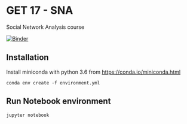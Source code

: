# GET 17 - SNA
Social Network Analysis course

[![Binder](http://mybinder.org/badge.svg)](http://mybinder.org:/repo/napsternxg/get17_sna)

## Installation
Install miniconda with python 3.6 from https://conda.io/miniconda.html
```
conda env create -f environment.yml
```

## Run Notebook environment

```
jupyter notebook
```

